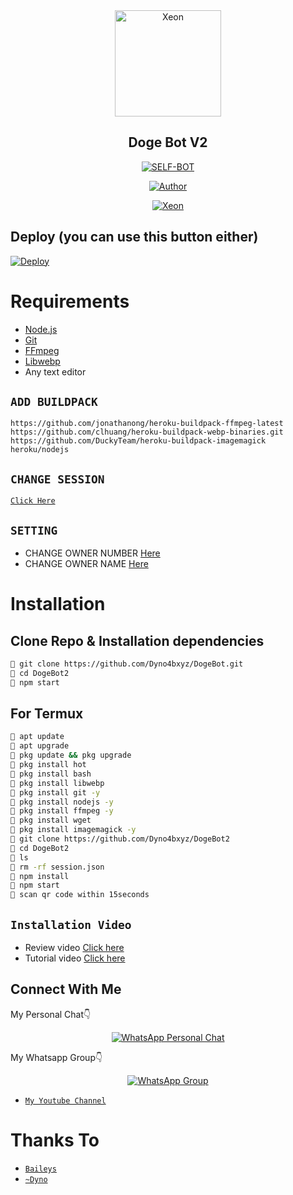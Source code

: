 <div align="center">
<img src="https://i.ibb.co/LPbHTfL/nsfwdoge.jpg?format=jpg&name=900x900" alt="Xeon" width="170" />

## Doge Bot V2

</div>

<p align="center">
<a href="##"><img title="SELF-BOT" src="https://img.shields.io/static/v1?label=Language&message=English&color=blue"></a>
</p>
<p align="center">
  <a href="https://github.com/Dyno4bxyz"><img title="Author" src="https://img.shields.io/badge/Author-Xeon-blue.svg?style=for-the-badge&logo=github" /></a>
</p>
<p align="center">
<a href="#"><img title="Xeon" src="https://img.shields.io/static/v1?label=WHATSAPP&message=Automated-Bot&color=blue"></a>
</p>

## Deploy (you can use this button either)
[![Deploy](https://www.herokucdn.com/deploy/button.svg)](https://heroku.com/deploy?template=https://github.com/DGXeon/Botv2Test/)

# Requirements
* [Node.js](https://nodejs.org/en/)
* [Git](https://git-scm.com/downloads)
* [FFmpeg](https://github.com/BtbN/FFmpeg-Builds/releases/download/autobuild-2020-12-08-13-03/ffmpeg-n4.3.1-26-gca55240b8c-win64-gpl-4.3.zip)
* [Libwebp](https://developers.google.com/speed/webp/download)
* Any text editor

## `ADD BUILDPACK`

```
https://github.com/jonathanong/heroku-buildpack-ffmpeg-latest
https://github.com/clhuang/heroku-buildpack-webp-binaries.git
https://github.com/DuckyTeam/heroku-buildpack-imagemagick
heroku/nodejs
```

## `CHANGE SESSION`

[`Click Here`](https://github.com/DGXeon/DogeBot2/blob/master/session.json#L1)

## `SETTING`

- CHANGE OWNER NUMBER [Here](https://github.com/Dyno4bxyz/DogeBot2/blob/master/settings.json#L10)
- CHANGE OWNER NAME [Here](https://github.com/Dyno4bxyz/DogeBot2/blob/master/settings.json#L12)

# Installation
## Clone Repo & Installation dependencies
```bash
🦄 git clone https://github.com/Dyno4bxyz/DogeBot.git
🦄 cd DogeBot2
🦄 npm start
```
## For Termux
```bash
🦄 apt update
🦄 apt upgrade
🦄 pkg update && pkg upgrade 
🦄 pkg install hot
🦄 pkg install bash
🦄 pkg install libwebp
🦄 pkg install git -y
🦄 pkg install nodejs -y 
🦄 pkg install ffmpeg -y 
🦄 pkg install wget
🦄 pkg install imagemagick -y
🦄 git clone https://github.com/Dyno4bxyz/DogeBot2
🦄 cd DogeBot2
🦄 ls
🦄 rm -rf session.json
🦄 npm install
🦄 npm start
🦄 scan qr code within 15seconds
```
## `Installation Video`
- Review video [Click here](https://youtu.be/zXvwqA8LvTw)
- Tutorial video [Click here](https://youtu.be/B7DN5miMS3k)
## Connect With Me
My Personal Chat👇
<p align="center">
 <a href="https://wa.me/+916909137213"><img alt="WhatsApp Personal Chat" src="https://img.shields.io/badge/WhatsApp-25D366?style=for-the-badge&logo=whatsapp&logoColor=black"/></a>
</p>

My Whatsapp Group👇
<p align="center">
 <a href="https://chat.whatsapp.com/HYj9wu5Jrv6CROxyeQbHoS"><img alt="WhatsApp Group" src="https://img.shields.io/badge/WhatsApp-25D366?style=for-the-badge&logo=whatsapp&logoColor=black"/></a>
</p>

* [`My Youtube Channel`](https://youtube.com/channel/UCvAo9TZ0Pw9vrJ_0WYRyO3A)

# Thanks To
* [`Baileys`](https://github.com/adiwajshing/Baileys)
* [`~Dyno`](https://github.com/Dyno4bxyz)
